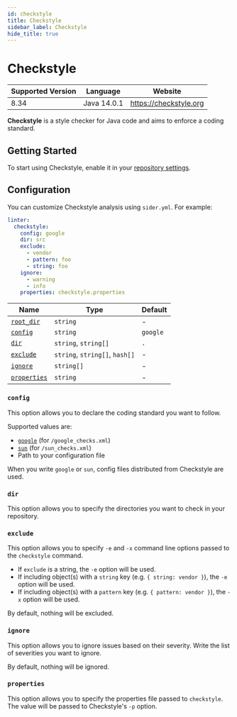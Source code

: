 ```yaml
---
id: checkstyle
title: Checkstyle
sidebar_label: Checkstyle
hide_title: true
---
```


# Checkstyle

| Supported Version | Language    | Website                |
| ----------------- | ----------- | ---------------------- |
| 8.34              | Java 14.0.1 | https://checkstyle.org |

**Checkstyle** is a style checker for Java code and aims to enforce a coding standard.

## Getting Started

To start using Checkstyle, enable it in your [repository settings](../../getting-started/repository-settings.md).

## Configuration

You can customize Checkstyle analysis using `sider.yml`. For example:

```yaml
linter:
  checkstyle:
    config: google
    dir: src
    exclude:
      - vendor
      - pattern: foo
      - string: foo
    ignore:
      - warning
      - info
    properties: checkstyle.properties
```

| Name                                                                                  | Type                           | Default  |
| ------------------------------------------------------------------------------------- | ------------------------------ | -------- |
| [`root_dir`](../../getting-started/custom-configuration.md#linteranalyzer_idroot_dir) | `string`                       | -        |
| [`config`](#config)                                                                   | `string`                       | `google` |
| [`dir`](#dir)                                                                         | `string`, `string[]`           | `.`      |
| [`exclude`](#exclude)                                                                 | `string`, `string[]`, `hash[]` | -        |
| [`ignore`](#ignore)                                                                   | `string[]`                     | -        |
| [`properties`](#properties)                                                           | `string`                       | -        |

### `config`

This option allows you to declare the coding standard you want to follow.

Supported values are:

- [`google`](https://checkstyle.org/google_style.html) (for `/google_checks.xml`)
- [`sun`](https://checkstyle.org/sun_style.html) (for `/sun_checks.xml`)
- Path to your configuration file

When you write `google` or `sun`, config files distributed from Checkstyle are used.

### `dir`

This option allows you to specify the directories you want to check in your repository.

### `exclude`

This option allows you to specify `-e` and `-x` command line options passed to the `checkstyle` command.

- If `exclude` is a string, the `-e` option will be used.
- If including object(s) with a `string` key (e.g. `{ string: vendor }`), the `-e` option will be used.
- If including object(s) with a `pattern` key (e.g. `{ pattern: vendor }`), the `-x` option will be used.

By default, nothing will be excluded.

### `ignore`

This option allows you to ignore issues based on their severity. Write the list of severities you want to ignore.

By default, nothing will be ignored.

### `properties`

This option allows you to specify the properties file passed to `checkstyle`. The value will be passed to Checkstyle's `-p` option.
